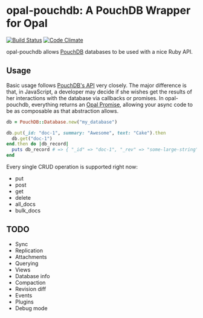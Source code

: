 # opal-pouchdb: A PouchDB Wrapper for Opal

[![Build Status](https://travis-ci.org/dodecaphonic/opal-pouchdb.svg?branch=master)](https://travis-ci.org/dodecaphonic/opal-pouchdb)
[![Code Climate](https://codeclimate.com/github/dodecaphonic/opal-pouchdb/badges/gpa.svg)](https://codeclimate.com/github/dodecaphonic/opal-pouchdb)

opal-pouchdb allows [PouchDB][pouchdb] databases to be used with a nice Ruby API.

## Usage

Basic usage follows [PouchDB's API][pouchdb-api] very closely. The major difference is that, in JavaScript, a developer may decide if she wishes get the results of her interactions with the database via callbacks or promises. In opal-pouchdb, everything returns an [Opal Promise][opal-promise], allowing your async code to be as composable as that abstraction allows.

``` ruby
db = PouchDB::Database.new("my_database")

db.put(_id: "doc-1", summary: "Awesome", text: "Cake").then
  db.get("doc-1")
end.then do |db_record|
  puts db_record # => { "_id" => "doc-1", "_rev" => "some-large-string", "summary" => "Awesome", "text" => "Cake" }
end
```

Every single CRUD operation is supported right now:

- put
- post
- get
- delete
- all_docs
- bulk_docs

## TODO

- Sync
- Replication
- Attachments
- Querying
- Views
- Database info
- Compaction
- Revision diff
- Events
- Plugins
- Debug mode

[pouchdb]: http://pouchdb.com
[pouchdb-api]: http://pouchdb.com/api.html
[opal-promise]: http://opalrb.org/docs/promises/
